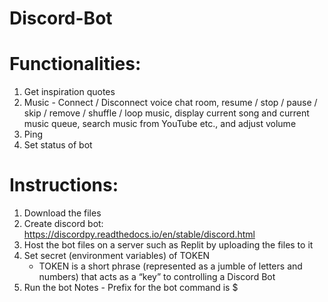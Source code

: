 # Discord-Bot
# Functionalities:
1. Get inspiration quotes
2. Music - Connect / Disconnect voice chat room, resume / stop / pause / skip / remove / shuffle / loop music, display current song and current music queue, search music from YouTube etc., and adjust volume
3. Ping
4. Set status of bot

# Instructions:
1. Download the files
2. Create discord bot: https://discordpy.readthedocs.io/en/stable/discord.html
3. Host the bot files on a server such as Replit by uploading the files to it
4. Set secret (environment variables) of TOKEN
    - TOKEN is a short phrase (represented as a jumble of letters and numbers) that acts as a “key” to controlling a Discord Bot
5. Run the bot
Notes - Prefix for the bot command is $

